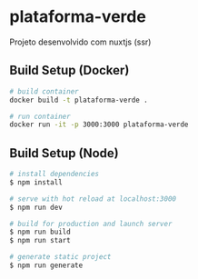 # plataforma-verde

Projeto desenvolvido com nuxtjs (ssr)
## Build Setup (Docker)

```bash
# build container
docker build -t plataforma-verde .

# run container
docker run -it -p 3000:3000 plataforma-verde
```

## Build Setup (Node)

```bash
# install dependencies
$ npm install

# serve with hot reload at localhost:3000
$ npm run dev

# build for production and launch server
$ npm run build
$ npm run start

# generate static project
$ npm run generate
```